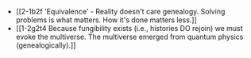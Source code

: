 - [[2-1b2f 'Equivalence' - Reality doesn't care genealogy. Solving problems is what matters. How it's done matters less.]]
- [[1-2g2t4 Because fungibility exists (i.e., histories DO rejoin) we must evoke the multiverse. The multiverse emerged from quantum physics (genealogically).]]
<br>
